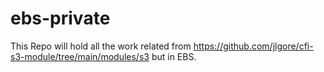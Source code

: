 # ebs-private

This Repo will hold all the work related from https://github.com/jlgore/cfi-s3-module/tree/main/modules/s3 but in EBS.